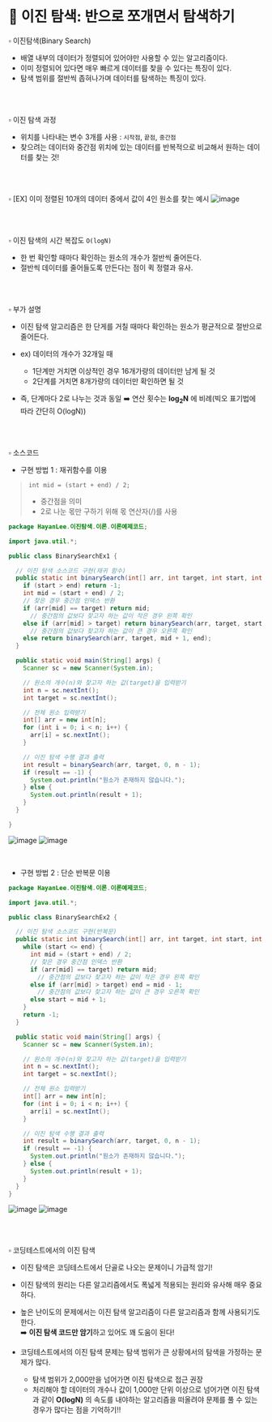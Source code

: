 # 📂 이진 탐색: 반으로 쪼개면서 탐색하기
▫️ 이진탐색(Binary Search)
- 배열 내부의 데이터가 정렬되어 있어야만 사용할 수 있는 알고리즘이다.
- 이미 정렬되어 있다면 매우 빠르게 데이터를 찾을 수 있다는 특징이 있다.
- 탐색 범위를 절반씩 좁혀나가며 데이터를 탐색하는 특징이 있다.

<br>
<br>

▫️ 이진 탐색 과정
- 위치를 나타내는 변수 3개를 사용 : ```시작점```, ```끝점```, ```중간점```
- 찾으려는 데이터와 중간점 위치에 있는 데이터를 반복적으로 비교해서 원하는 데이터를 찾는 것!

<br>
<br>

▫️ [EX] 이미 정렬된 10개의 데이터 중에서 값이 4인 원소를 찾는 예시
![image](https://github.com/hayannn/2L24-Algo-Study/assets/102213509/49105c0c-d801-4d6e-b204-e4a79d351565)

<br>
<br>

▫️ 이진 탐색의 시간 복잡도 ```O(logN)```
- 한 번 확인할 때마다 확인하는 원소의 개수가 절반씩 줄어든다.
- 절반씩 데이터를 줄어들도록 만든다는 점이 퀵 정렬과 유사.

<br>
<br>

▫️ 부가 설명
- 이진 탐색 알고리즘은 한 단게를 거칠 때마다 확인하는 원소가 평균적으로 절반으로 줄어든다.
- ex) 데이터의 개수가 32개일 때
  - 1단계만 거치면 이상적인 경우 16개가량의 데이터만 남게 될 것
  - 2단계를 거치면 8개가량의 데이터만 확인하면 될 것


- 즉, 단계마다 2로 나누는 것과 동일 ➡️ 연산 횟수는 **log<sub>2</sub>N** 에 비례(빅오 표기법에 따라 간단히 O(logN))

<br>
<br>

▫️ 소스코드
- 구현 방법 1 : 재귀함수를 이용
> ```int mid = (start + end) / 2;```
> - 중간점을 의미
> - 2로 나눈 몫만 구하기 위해 몫 연산자(/)를 사용

```java
package HayanLee.이진탐색.이론.이론예제코드;

import java.util.*;

public class BinarySearchEx1 {

  // 이진 탐색 소스코드 구현(재귀 함수)
  public static int binarySearch(int[] arr, int target, int start, int end) {
    if (start > end) return -1;
    int mid = (start + end) / 2;
    // 찾은 경우 중간점 인덱스 반환
    if (arr[mid] == target) return mid;
      // 중간점의 값보다 찾고자 하는 값이 작은 경우 왼쪽 확인
    else if (arr[mid] > target) return binarySearch(arr, target, start, mid - 1);
      // 중간점의 값보다 찾고자 하는 값이 큰 경우 오른쪽 확인
    else return binarySearch(arr, target, mid + 1, end);
  }

  public static void main(String[] args) {
    Scanner sc = new Scanner(System.in);

    // 원소의 개수(n)와 찾고자 하는 값(target)을 입력받기
    int n = sc.nextInt();
    int target = sc.nextInt();

    // 전체 원소 입력받기
    int[] arr = new int[n];
    for (int i = 0; i < n; i++) {
      arr[i] = sc.nextInt();
    }

    // 이진 탐색 수행 결과 출력
    int result = binarySearch(arr, target, 0, n - 1);
    if (result == -1) {
      System.out.println("원소가 존재하지 않습니다.");
    } else {
      System.out.println(result + 1);
    }
  }

}
```
![image](https://github.com/hayannn/2L24-Algo-Study/assets/102213509/2669e636-c3fc-406f-add5-0148739f82e2)
![image](https://github.com/hayannn/2L24-Algo-Study/assets/102213509/8211d8ed-24f8-4b69-8222-1b480c02c557)

<br>

- 구현 방법 2 : 단순 반복문 이용

```java
package HayanLee.이진탐색.이론.이론예제코드;

import java.util.*;

public class BinarySearchEx2 {

  // 이진 탐색 소스코드 구현(반복문)
  public static int binarySearch(int[] arr, int target, int start, int end) {
    while (start <= end) {
      int mid = (start + end) / 2;
      // 찾은 경우 중간점 인덱스 반환
      if (arr[mid] == target) return mid;
        // 중간점의 값보다 찾고자 하는 값이 작은 경우 왼쪽 확인
      else if (arr[mid] > target) end = mid - 1;
        // 중간점의 값보다 찾고자 하는 값이 큰 경우 오른쪽 확인
      else start = mid + 1;
    }
    return -1;
  }

  public static void main(String[] args) {
    Scanner sc = new Scanner(System.in);

    // 원소의 개수(n)와 찾고자 하는 값(target)을 입력받기
    int n = sc.nextInt();
    int target = sc.nextInt();

    // 전체 원소 입력받기
    int[] arr = new int[n];
    for (int i = 0; i < n; i++) {
      arr[i] = sc.nextInt();
    }

    // 이진 탐색 수행 결과 출력
    int result = binarySearch(arr, target, 0, n - 1);
    if (result == -1) {
      System.out.println("원소가 존재하지 않습니다.");
    } else {
      System.out.println(result + 1);
    }
  }
}

```

![image](https://github.com/hayannn/2L24-Algo-Study/assets/102213509/b905bd49-2d40-43e8-9a45-450e4f8ffff4)
![image](https://github.com/hayannn/2L24-Algo-Study/assets/102213509/6935286f-1fe8-4d73-8352-6bb2c3f38a43)

<br>
<br>

▫️ 코딩테스트에서의 이진 탐색
- 이진 탐색은 코딩테스트에서 단골로 나오는 문제이니 가급적 암기!
- 이진 탐색의 원리는 다른 알고리즘에서도 폭넓게 적용되는 원리와 유사해 매우 중요하다.
- 높은 난이도의 문제에서는 이진 탐색 알고리즘이 다른 알고리즘과 함께 사용되기도 한다.
  <br> ➡️ **이진 탐색 코드만 암기**하고 있어도 꽤 도움이 된다!


- 코딩테스트에서의 이진 탐색 문제는 탐색 범위가 큰 상황에서의 탐색을 가정하는 문제가 많다.
  - 탐색 범위가 2,000만을 넘어가면 이진 탐색으로 접근 권장
  - 처리해야 할 데이터의 개수나 값이 1,000만 단위 이상으로 넘어가면 이진 탐색과 같이 **O(logN)** 의 속도를 내야하는 알고리즘을 떠올려야 문제를 풀 수 있는 경우가 많다는 점을 기억하기!!
